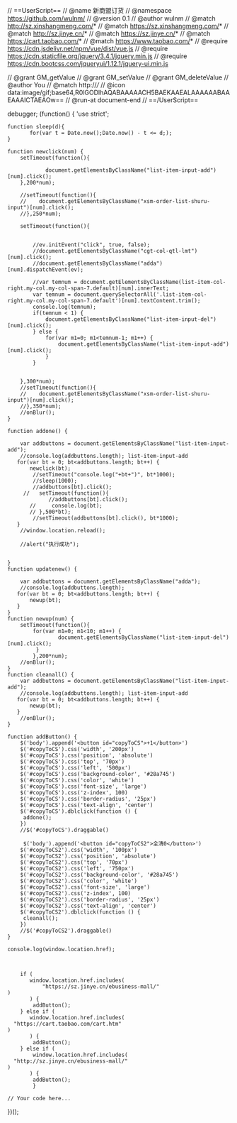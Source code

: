 // ==UserScript==
// @name         新商盟订货
// @namespace    https://github.com/wulnm/
// @version      0.1
// @author       wulnm
// @match        http://sz.xinshangmeng.com/*
// @match        https://sz.xinshangmeng.com/*
// @match        http://sz.jinye.cn/*
// @match        https://sz.jinye.cn/*
// @match        https://cart.taobao.com/*
// @match        https://www.taobao.com/*
// @require      https://cdn.jsdelivr.net/npm/vue/dist/vue.js
// @require      https://cdn.staticfile.org/jquery/3.4.1/jquery.min.js
// @require      https://cdn.bootcss.com/jqueryui/1.12.1/jquery-ui.min.js

// @grant   GM_getValue
// @grant   GM_setValue
// @grant   GM_deleteValue
// @author       You
// @match        http://*/*
// @icon         data:image/gif;base64,R0lGODlhAQABAAAAACH5BAEKAAEALAAAAAABAAEAAAICTAEAOw==
// @run-at document-end
// ==/UserScript==

debugger;
(function() {
    'use strict';

    function sleep(d){
           for(var t = Date.now();Date.now() - t <= d;);
    }

    function newclick(num) {
        setTimeout(function(){

                document.getElementsByClassName("list-item-input-add")[num].click();
        },200*num);

        //setTimeout(function(){
        //    document.getElementsByClassName("xsm-order-list-shuru-input")[num].click();
        //},250*num);

        setTimeout(function(){


            //ev.initEvent("click", true, false);
            //document.getElementsByClassName("cgt-col-qtl-lmt")[num].click();
            //document.getElementsByClassName("adda")[num].dispatchEvent(ev);

            //var temnum = document.getElementsByClassName(list-item-col-right.my-col.my-col-span-7.default)[num].innerText;
            var temnum = document.querySelectorAll('.list-item-col-right.my-col.my-col-span-7.default')[num].textContent.trim();
            console.log(temnum);
            if(temnum < 1) {
                document.getElementsByClassName("list-item-input-del")[num].click();
            } else {
                for(var m1=0; m1<temnum-1; m1++) {
                    document.getElementsByClassName("list-item-input-add")[num].click();
                }
            }


        },300*num);
        //setTimeout(function(){
        //    document.getElementsByClassName("xsm-order-list-shuru-input")[num].click();
        //},350*num);
        //onBlur();
    }

    function addone() {

        var addbuttons = document.getElementsByClassName("list-item-input-add");
        //console.log(addbuttons.length); list-item-input-add
       for(var bt = 0; bt<addbuttons.length; bt++) {
           newclick(bt);
            //setTimeout("console.log("+bt+")", bt*1000);
            //sleep(1000);
            //addbuttons[bt].click();
         //   setTimeout(function(){
                 //addbuttons[bt].click();
           //     console.log(bt);
           // },500*bt);
            //setTimeout(addbuttons[bt].click(), bt*1000);
       }
        //window.location.reload();

        //alert("执行成功");


    }
    function updatenew() {

        var addbuttons = document.getElementsByClassName("adda");
        //console.log(addbuttons.length);
       for(var bt = 0; bt<addbuttons.length; bt++) {
           newup(bt);
       }
    }
    function newup(num) {
        setTimeout(function(){
            for(var m1=0; m1<10; m1++) {
                    document.getElementsByClassName("list-item-input-del")[num].click();
             }
            },200*num);
        //onBlur();
    }
    function cleanall() {
        var addbuttons = document.getElementsByClassName("list-item-input-add");
        //console.log(addbuttons.length); list-item-input-add
       for(var bt = 0; bt<addbuttons.length; bt++) {
           newup(bt);
       }
        //onBlur();
    }

    function addButton() {
        $('body').append('<button id="copyToCS">+1</button>')
        $('#copyToCS').css('width', '200px')
        $('#copyToCS').css('position', 'absolute')
        $('#copyToCS').css('top', '70px')
        $('#copyToCS').css('left', '500px')
        $('#copyToCS').css('background-color', '#28a745')
        $('#copyToCS').css('color', 'white')
        $('#copyToCS').css('font-size', 'large')
        $('#copyToCS').css('z-index', 100)
        $('#copyToCS').css('border-radius', '25px')
        $('#copyToCS').css('text-align', 'center')
        $('#copyToCS').dblclick(function () {
         addone();
        })
        //$('#copyToCS').draggable()

         $('body').append('<button id="copyToCS2">全清0</button>')
        $('#copyToCS2').css('width', '100px')
        $('#copyToCS2').css('position', 'absolute')
        $('#copyToCS2').css('top', '70px')
        $('#copyToCS2').css('left', '750px')
        $('#copyToCS2').css('background-color', '#28a745')
        $('#copyToCS2').css('color', 'white')
        $('#copyToCS2').css('font-size', 'large')
        $('#copyToCS2').css('z-index', 100)
        $('#copyToCS2').css('border-radius', '25px')
        $('#copyToCS2').css('text-align', 'center')
        $('#copyToCS2').dblclick(function () {
         cleanall();
        })
        //$('#copyToCS2').draggable()
    }

    console.log(window.location.href);



        if (
           window.location.href.includes(
               "https://sz.jinye.cn/ebusiness-mall/"
    )
           ) {
            addButton();
        } else if (
           window.location.href.includes(
      "https://cart.taobao.com/cart.htm"
    )
           ) {
            addButton();
        } else if (
            window.location.href.includes(
      "http://sz.jinye.cn/ebusiness-mall/"
    )
           ) {
            addButton();
            }

    // Your code here...
})();
